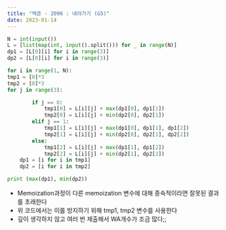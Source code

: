 ```yaml
---
title: "백준 - 2096 : 내려가기 (G5)"
date: 2023-01-14
---
```


```python
N = int(input())
L = [list(map(int, input().split())) for _ in range(N)]
dp1 = [L[0][i] for i in range(3)]
dp2 = [L[0][i] for i in range(3)]

for i in range(1, N):
tmp1 = [0]*3
tmp2 = [0]*3
for j in range(3):

        if j == 0:
            tmp1[0] = L[i][j] + max(dp1[0], dp1[1])
            tmp2[0] = L[i][j] + min(dp2[0], dp2[1])
        elif j == 1:
            tmp1[1] = L[i][j] + max(dp1[0], dp1[1], dp1[2])
            tmp2[1] = L[i][j] + min(dp2[0], dp2[1], dp2[2])
        else:
            tmp1[2] = L[i][j] + max(dp1[1], dp1[2])
            tmp2[2] = L[i][j] + min(dp2[1], dp2[2])
    dp1 = [i for i in tmp1]
    dp2 = [i for i in tmp2]

print (max(dp1), min(dp2))
```

- Memoization과정이 다른 memoization 변수에 대해 종속적이라면 잘못된 결과를 초래한다
- 위 코드에서는 이를 방지하기 위해 tmp1, tmp2 변수를 사용한다
- 깊이 생각하지 않고 여러 번 제출해서 WA개수가 조금 많다;;
